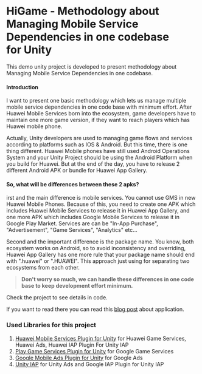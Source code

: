 # HiGame - Methodology about Managing Mobile Service Dependencies in one codebase for Unity

This demo unity project is developed to present methodology about Managing Mobile Service Dependencies in one codebase.

#### Introduction
I want to present one basic methodology which lets us manage multiple mobile service dependencies in one code base with minimum effort. After Huawei Mobile Services born into the ecosystem, game developers have to maintain one more game version, if they want to reach players which has Huawei mobile phone. 

Actually, Unity developers are used to managing game flows and services according to platforms such as IOS & Android. But this time, there is one thing different. Huawei Mobile phones have still used Android Operations System and your Unity Project should be using the Android Platform when you build for Huawei. But at the end of the day, you have to release 2 different Android APK or bundle for Huawei App Gallery.

#### So, what will be differences between these 2 apks?
irst and the main difference is mobile services. You cannot use GMS in new Huawei Mobile Phones. Because of this, you need to create one APK which includes Huawei Mobile Services to release it in Huawei App Gallery, and one more APK which includes Google Mobile Services to release it in Google Play Market. Services are can be "In-App Purchase", "Advertisement", "Game Services", "Analytics" etc…

Second and the important difference is the package name. You know, both ecosystem works on Android, so to avoid inconsistency and overriding, Huawei App Gallery has one more rule that your package name should end with ".huawei" or ".HUAWEI". This approach just using for separating two ecosystems from each other.

> **Don't worry so much, we can handle these differences in one code base to keep development effort minimum.**

Check the project to see details in code.

If you want to read there you can read this [blog post](https://medium.com/@msalihkarakasli/methodology-about-managing-mobile-service-dependencies-in-one-codebase-for-unity-5878fa2de0a6) about application.

### Used Libraries for this project

1. [Huawei Mobile Services Plugin for Unity](https://github.com/EvilMindDevs/hms-unity-plugin) for Huawei Game Services, Huawei Ads, Huawei IAP Plugin For Unity IAP
2. [Play Game Services Plugin for Unity](https://github.com/playgameservices/play-games-plugin-for-unity) for Google Game Services
3. [Google Mobile Ads Plugin for Unity](https://github.com/googleads/googleads-mobile-unity) for Google Ads
4. [Unity IAP](https://docs.unity3d.com/Manual/UnityIAP.html) for Unity Ads and Google IAP Plugin for Unity IAP

